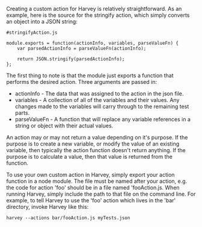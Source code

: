 

Creating a custom action for Harvey is relatively straightforward. As an example, here is the source for the stringify action, which simply converts an object into a JSON string:

```
#stringifyAction.js

module.exports = function(actionInfo, variables, parseValueFn) {
	var parsedActionInfo = parseValueFn(actionInfo);

	return JSON.stringify(parsedActionInfo);
};
```

The first thing to note is that the module just exports a function that performs the desired action.  Three arguments are passed in:
- actionInfo - The data that was assigned to the action in the json file.
- variables - A collection of all of the variables and their values.  Any changes made to the variables will carry through to the remaining test parts.
- parseValueFn - A function that will replace any variable references in a string or object with their actual values.

An action may or may not return a value depending on it's purpose. If the purpose is to create a new variable, or modify the value of an existing variable, then typically the action function doesn't return anything.  If the purpose is to calculate a value, then that value is returned from the function.

To use your own custom action in Harvey, simply export your action function in a node module.  The file must be named after your action, e.g. the code for action 'foo' should be in a file named 'fooAction.js. When running Harvey, simply include the path to that file on the command line. For example, to tell Harvey to use the 'foo' action which lives in the 'bar' directory, invoke Harvey like this:

```
harvey --actions bar/fooAction.js myTests.json
```